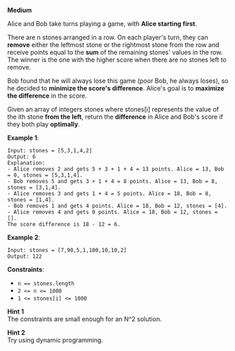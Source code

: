 **Medium**

Alice and Bob take turns playing a game, with **Alice starting first**.

There are n stones arranged in a row. On each player's turn, they can **remove** either the leftmost stone or the rightmost stone from the row and receive points equal to the **sum** of the remaining stones' values in the row. The winner is the one with the higher score when there are no stones left to remove.

Bob found that he will always lose this game (poor Bob, he always loses), so he decided to **minimize the score's difference**. Alice's goal is to **maximize the difference** in the score.

Given an array of integers stones where stones[i] represents the value of the ith stone **from the left**, return the **difference** in Alice and Bob's score if they both play **optimally**.

 

**Example 1**:
```
Input: stones = [5,3,1,4,2]
Output: 6
Explanation: 
- Alice removes 2 and gets 5 + 3 + 1 + 4 = 13 points. Alice = 13, Bob = 0, stones = [5,3,1,4].
- Bob removes 5 and gets 3 + 1 + 4 = 8 points. Alice = 13, Bob = 8, stones = [3,1,4].
- Alice removes 3 and gets 1 + 4 = 5 points. Alice = 18, Bob = 8, stones = [1,4].
- Bob removes 1 and gets 4 points. Alice = 18, Bob = 12, stones = [4].
- Alice removes 4 and gets 0 points. Alice = 18, Bob = 12, stones = [].
The score difference is 18 - 12 = 6.
```
**Example 2**:
```
Input: stones = [7,90,5,1,100,10,10,2]
Output: 122
```

**Constraints**:

- `n == stones.length`
- `2 <= n <= 1000`
- `1 <= stones[i] <= 1000`

**Hint 1**  
The constraints are small enough for an N^2 solution.

**Hint 2**  
Try using dynamic programming.
